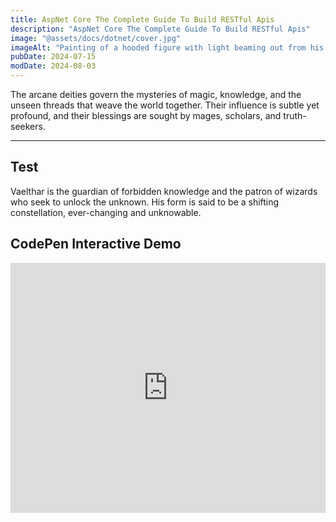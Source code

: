 ```yaml
---
title: AspNet Core The Complete Guide To Build RESTful Apis
description: "AspNet Core The Complete Guide To Build RESTful Apis"
image: "@assets/docs/dotnet/cover.jpg"
imageAlt: "Painting of a hooded figure with light beaming out from his chest"
pubDate: 2024-07-15
modDate: 2024-08-03
---
```


The arcane deities govern the mysteries of magic, knowledge, and the unseen threads that weave the world together. Their influence is subtle yet profound, and their blessings are sought by mages, scholars, and truth-seekers.

---

## Test

Vaelthar is the guardian of forbidden knowledge and the patron of wizards who seek to unlock the unknown. His form is said to be a shifting constellation, ever-changing and unknowable.

## CodePen Interactive Demo

<iframe height="400" style="width: 100%;" scrolling="no" title="Retro Terminal" src="https://codepen.io/EdoardoFerrini/embed/emJJqaK?default-tab=result&theme-id=dark" frameborder="no" loading="lazy" allowtransparency="true" allowfullscreen="true">
  See the Pen <a href="https://codepen.io/EdoardoFerrini/pen/emJJqaK">Retro Terminal</a> by MillerTime (<a href="https://codepen.io/EdoardoFerrini">@MillerTime</a>) on <a href="https://codepen.io">CodePen</a>.
</iframe>

<br>